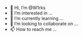 - 👋 Hi, I’m @W1rks
- 👀 I’m interested in ...
- 🌱 I’m currently learning ...
- 💞️ I’m looking to collaborate on ...
- 📫 How to reach me ...

<!---
W1rks/W1rks is a ✨ special ✨ repository because its `README.md` (this file) appears on your GitHub profile.
You can click the Preview link to take a look at your changes.
--->
